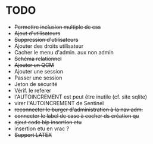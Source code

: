 # TODO
- ~~Permettre inclusion multiple de css~~
- ~~Ajout d'utilisateurs~~
- ~~Suppression d'utilisateurs~~
- Ajouter des droits utilisateur
- Cacher le menu d'admin. aux non admin
- ~~Schéma relationnel~~
- ~~Ajouter un QCM~~
- Ajouter une session
- Passer une session
- Jeton de sécurité
- Vérif. le referer
- l'AUTOINCREMENT est peut être inutile (cf. site sqlite)
- virer l'AUTOINCREMENT de Sentinel
- ~~reconnecter le burger d'administration à la nav adm.~~
- ~~connecter le label de case à cocher ds création qu~~
- ~~ajout code bip insertion etu~~
- insertion etu en vrac ?
- ~~Support LATEX~~
